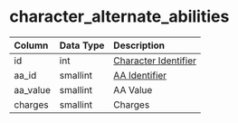 # character\_alternate\_abilities

| Column | Data Type | Description |
| :--- | :--- | :--- |
| id | int | [Character Identifier](character_data.md) |
| aa\_id | smallint | [AA Identifier](https://github.com/EQEmu/docs-db-schema/tree/e0eb157dbf5563b03c0faf391abc87ec69239f4a/docs/schema/categories/characters/aa_ability.md) |
| aa\_value | smallint | AA Value |
| charges | smallint | Charges |

